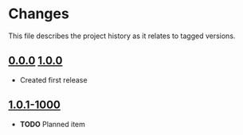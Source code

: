 # Changes
This file describes the project history as it relates to tagged versions.

## [0.0.0](.) [1.0.0](.)
- Created first release

## [1.0.1-1000](.)
- **TODO** Planned item
